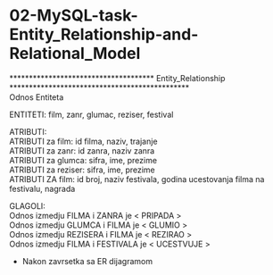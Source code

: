 # 02-MySQL-task-Entity_Relationship-and-Relational_Model

************************************* Entity_Relationship **********************************************</br>
                                      Odnos Entiteta </br>

ENTITETI: film, zanr, glumac, reziser, festival </br>

ATRIBUTI:  </br>
ATRIBUTI za film:    id filma, naziv, trajanje </br>
ATRIBUTI za zanr:    id zanra, naziv zanra </br>
ATRIBUTI za glumca:  sifra, ime, prezime </br>
ATRIBUTI za reziser: sifra, ime, prezime </br>
ATRIBUTI ZA film:    id broj, naziv festivala, godina ucestovanja filma na festivalu, nagrada </br>

GLAGOLI: </br>
Odnos izmedju FILMA i ZANRA  je  < PRIPADA > </br>
Odnos izmedju GLUMCA i FILMA je < GLUMIO > </br>
Odnos izmedju REZISERA i FILMA je  < REZIRAO > </br>
Odnos izmedju FILMA i FESTIVALA je < UCESTVUJE > </br>

* Nakon zavrsetka sa ER dijagramom
